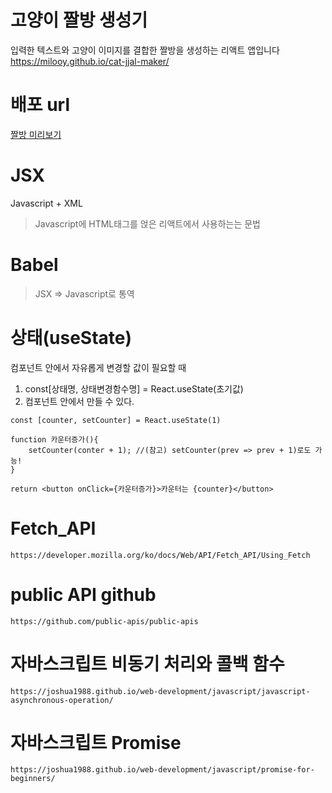 # 고양이 짤방 생성기

입력한 텍스트와 고양이 이미지를 결합한 짤방을 생성하는 리액트 앱입니다
<https://milooy.github.io/cat-jjal-maker/>

# 배포 url

[짤방 미리보기](https://lee3026.github.io/cat-jjal-maker/)

# JSX

Javascript + XML

> Javascript에 HTML태그를 얹은 리액트에서 사용하는는 문법

# Babel

> JSX => Javascript로 통역

# 상태(useState)

컴포넌트 안에서 자유롭게 변경할 값이 필요할 때

1. const[상태명, 상태변경함수명] = React.useState(초기값)
2. 컴포넌트 안에서 만들 수 있다.

```
const [counter, setCounter] = React.useState(1)

function 카운터증가(){
    setCounter(conter + 1); //(참고) setCounter(prev => prev + 1)로도 가능!
}

return <button onClick={카운터증가}>카운터는 {counter}</button>
```

# Fetch_API

```
https://developer.mozilla.org/ko/docs/Web/API/Fetch_API/Using_Fetch
```

# public API github

```
https://github.com/public-apis/public-apis
```

# 자바스크립트 비동기 처리와 콜백 함수

```
https://joshua1988.github.io/web-development/javascript/javascript-asynchronous-operation/
```

# 자바스크립트 Promise

```
https://joshua1988.github.io/web-development/javascript/promise-for-beginners/
```
